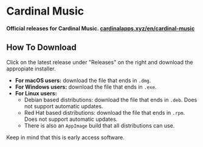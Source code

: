 # Cardinal Music

#### Official releases for Cardinal Music. [cardinalapps.xyz/en/cardinal-music](https://cardinalapps.xyz/en/cardinal-music)

## How To Download

Click on the latest release under "Releases" on the right and download the appropiate installer.

* **For macOS users:** download the file that ends in `.dmg`.
* **For Windows users:** download the file that ends in `.exe`.
* **For Linux users:**
  * Debian based distributions: download the file that ends in `.deb`. Does not support automatic updates.
  * Red Hat based distributions: download the file that ends in `.rpm`. Does not support automatic updates.
  * There is also an `AppImage` build that all distributions can use.

Keep in mind that this is early access software.
